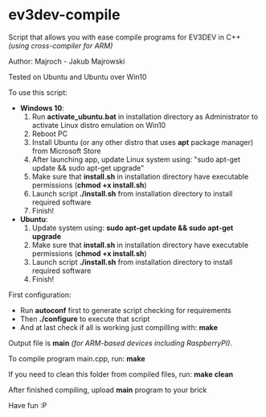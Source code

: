 # ev3dev-compile
Script that allows you with ease compile programs for EV3DEV in C++ <i>(using cross-compiler for ARM)</i>

Author: Majroch - Jakub Majrowski

Tested on Ubuntu and Ubuntu over Win10

To use this script:
<ul>
	<li><b>Windows 10</b>:
		<ol>
			<li>Run <b>activate_ubuntu.bat</b> in installation directory as Administrator to activate Linux distro emulation on Win10</li>
			<li>Reboot PC</li>
			<li>Install Ubuntu (or any other distro that uses <b>apt</b> package manager) from Microsoft Store</li>
			<li>After launching app, update Linux system using: "sudo apt-get update && sudo apt-get upgrade"</li>
			<li>Make sure that <b>install.sh</b> in installation directory have executable permissions (<b>chmod +x install.sh</b>)</li>
			<li>Launch script <b>./install.sh</b> from installation directory to install required software</li>
			<li>Finish!</li>
		</ol>
	</li>
	<li><b>Ubuntu</b>:
		<ol>
			<li>Update system using: <b>sudo apt-get update && sudo apt-get upgrade</b></li>
			<li>Make sure that <b>install.sh</b> in installation directory have executable permissions (<b>chmod +x install.sh</b>)</li>
			<li>Launch script <b>./install.sh</b> from installation directory to install required software</li>
			<li>Finish!</li>
		</ol>
	</li>
</ul>

First configuration:
<ul>
	<li>Run <b>autoconf</b> first to generate script checking for requirements</li>
	<li>Then <b>./configure</b> to execute that script</li>
	<li>And at last check if all is working just compilling with: <b>make</b></li>
</ul>

Output file is <b>main</b> <i>(for ARM-based devices including RaspberryPI)</i>.

To compile program main.cpp, run:
	<b>make</b>

If you need to clean this folder from compiled files, run:
	<b>make clean</b>

After finished compiling, upload <b>main</b> program to your brick

Have fun :P
